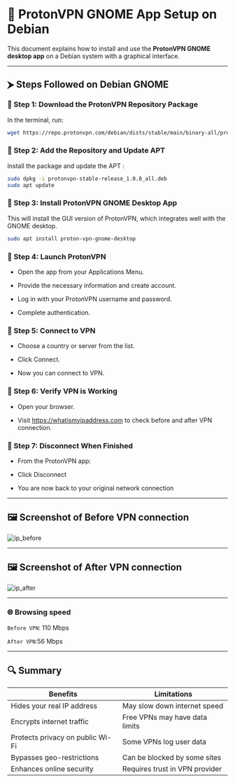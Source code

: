 # 📘 ProtonVPN GNOME App Setup on Debian

This document explains how to install and use the **ProtonVPN GNOME desktop app** on a Debian system with a graphical interface.

---

## ⮞ Steps Followed on Debian GNOME

### 🔹 Step 1: Download the ProtonVPN Repository Package

In the terminal, run:

```bash
wget https://repo.protonvpn.com/debian/dists/stable/main/binary-all/protonvpn-stable-release_1.0.8_all.deb
```

### 🔹 Step 2: Add the Repository and Update APT
Install the package and update the APT :
```bash
sudo dpkg -i protonvpn-stable-release_1.0.8_all.deb
sudo apt update
```

### 🔹 Step 3: Install ProtonVPN GNOME Desktop App
This will install the GUI version of ProtonVPN, which integrates well with the GNOME desktop.
```bash
sudo apt install proton-vpn-gnome-desktop
```

### 🔹 Step 4: Launch ProtonVPN
- Open the app from your Applications Menu.

- Provide the necessary information and create account.

- Log in with your ProtonVPN username and password.

- Complete authentication.

### 🔹 Step 5: Connect to VPN
- Choose a country or server from the list.

- Click Connect.

- Now you can connect to VPN.

### 🔹 Step 6: Verify VPN is Working
- Open your browser.

- Visit https://whatismyipaddress.com to check before and after VPN connection.

### 🔹 Step 7: Disconnect When Finished
- From the ProtonVPN app:

- Click Disconnect

- You are now back to your original network connection

---

## 🖼️ Screenshot of Before VPN connection
![ip_before](https://github.com/user-attachments/assets/e2474890-1ef6-4320-ac65-d8e8fcb37f33)

---

## 🖼️ Screenshot of After VPN connection
![ip_after](https://github.com/user-attachments/assets/b853e2d5-2da0-4eaa-a4fd-9a3085721dcc)

---

### 🌐 Browsing speed
`Before VPN`: 110 Mbps

`After VPN`:56 Mbps

---
## 🔍 Summary
| Benefits                       | Limitations                    |
|-------------------------------|--------------------------------|
| Hides your real IP address     | May slow down internet speed   |
| Encrypts internet traffic      | Free VPNs may have data limits |
| Protects privacy on public Wi-Fi | Some VPNs log user data       |
| Bypasses geo-restrictions      | Can be blocked by some sites   |
| Enhances online security       | Requires trust in VPN provider |

